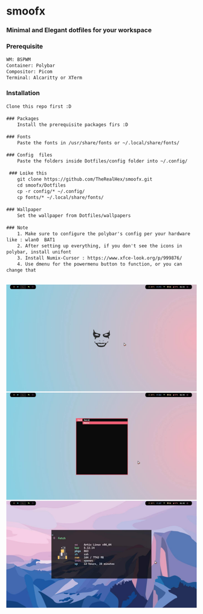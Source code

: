 # smoofx

### <b>Minimal</b> and <b>Elegant</b> dotfiles for your workspace

### Prerequisite
    WM: BSPWM
    Container: Polybar
    Compositor: Picom
    Terminal: Alcaritty or XTerm

### Installation

    Clone this repo first :D

    ### Packages
        Install the prerequisite packages firs :D

    ### Fonts
        Paste the fonts in /usr/share/fonts or ~/.local/share/fonts/

    ### Config  files
        Paste the folders inside Dotfiles/config folder into ~/.config/
            
     ### Loike this
        git clone https://github.com/TheRealHex/smoofx.git
        cd smoofx/Dotfiles
        cp -r config/* ~/.config/
        cp fonts/* ~/.local/share/fonts/

    ### Wallpaper
        Set the wallpaper from Dotfiles/wallpapers

    ### Note
        1. Make sure to configure the polybar's config per your hardware like : wlan0  BAT1
        2. After setting up everything, if you don't see the icons in polybar, install unifont
        3. Install Numix-Cursor : https://www.xfce-look.org/p/999876/
        4. Use dmenu for the powermenu button to function, or you can change that
<br>

<img src="https://github.com/TheRealHex/smoofx/blob/main/snaps/0.jpg">
<img src="https://github.com/TheRealHex/smoofx/blob/main/snaps/1.jpg">
<img src="https://github.com/TheRealHex/smoofx/blob/main/snaps/2.jpg">

